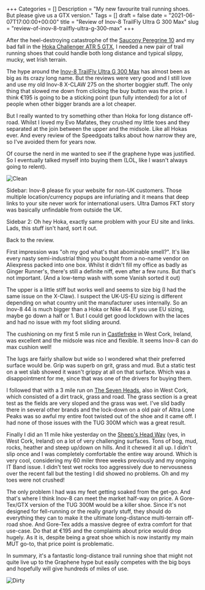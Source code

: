 +++
Categories = []
Description = "My new favourite trail running shoes. But please give us a GTX version."
Tags = []
draft = false
date = "2021-06-07T17:00:00+00:00"
title = "Review of Inov-8 TrailFly Ultra G 300 Max"
slug = "review-of-inov-8-trailfly-ultra-g-300-max"
+++

After the heel-destroying catastrophe of the [Saucony Peregrine 10](/2021/06/07/review-of-saucony-peregrine-10-11/) and my bad fall in the [Hoka Challenger ATR 5 GTX](/2021/06/07/the-sheeps-head-way-fkt/), I needed a new pair of trail running shoes that could handle both long distance and typical slippy, mucky, wet Irish terrain.

The hype around the [Inov-8 TrailFly Ultra G 300 Max](https://www.inov-8.com/eu/trailfly-ultra-g-300-max-mens-ultra-running-shoes) has almost been as big as its crazy long name. But the reviews were very good and I still love and use my old Inov-8 X-CLAW 275 on the shorter boggier stuff. The only thing that slowed me down from clicking the buy button was the price. I think €195 is going to be a sticking point (pun fully intended) for a lot of people when other bigger brands are a lot cheaper.

But I really wanted to try something other than Hoka for long distance off-road. Whilst I loved my Evo Mafates, they crushed my little toes and they separated at the join between the upper and the midsole. Like all Hokas ever. And every review of the Speedgoats talks about how narrow they are, so I've avoided them for years now.

Of course the nerd in me wanted to see if the graphene hype was justified. So I eventually talked myself into buying them (LOL, like I wasn't always going to relent). 

![Clean](/images/2021/06/inov-8-trailfly-ultra-g-300-max-clean.jpg)

Sidebar: Inov-8 please fix your website for non-UK customers. Those multiple location/currency popups are infuriating and it means that deep links to your site never work for international users. Ultra Damos FKT story was basically unfindable from outside the UK.  

Sidebar 2: Oh hey Hoka, exactly same problem with your EU site and links. Lads, this stuff isn't hard, sort it out.

Back to the review.

First impression was "oh my god what's that abominable smell?". It's like every nasty semi-industrial thing you bought from a no-name vendor on Aliexpress packed into one box. Whilst it didn't fill my office as badly as Ginger Runner's, there's still a definite niff, even after a few runs. But that's not important. (And a low-temp wash with some Vanish sorted it out)

The upper is a little stiff but works well and seems to size big (I had the same issue on the X-Claw). I suspect the UK-US-EU sizing is different depending on what country unit the manufacturer uses internally. So an Inov-8 44 is much bigger than a Hoka or Nike 44. If you use EU sizing, maybe go down a half or 1. But I could get good lockdown with the laces and had no issue with my foot sliding around.

The cushioning on my first 5 mile run in [Castlefreke](https://www.strava.com/activities/5376075616) in West Cork, Ireland, was excellent and the midsole was nice and flexible. It seems Inov-8 can do max cushion well!

The lugs are fairly shallow but wide so I wondered what their preferred surface would be. Grip was superb on grit, grass and mud. But a static test on a wet slab showed it wasn't grippy at all on that surface. Which was a disappointment for me, since that was one of the drivers for buying them. 

I followed that with a 3 mile run on [The Seven Heads](https://www.strava.com/activities/5415408198), also in West Cork, which consisted of a dirt track, grass and road. The grass section is a great test as the fields are very sloped and the grass was wet. I've slid badly there in several other brands and the lock-down on a old pair of Altra Lone Peaks was so awful my entire foot twisted out of the shoe and it came off. I had none of those issues with the TUG 300M which was a great result.

Finally I did an 11 mile hike yesterday on the [Sheep's Head Way](https://www.strava.com/activities/5425613675) (yes, in West Cork, Ireland) on a lot of very challenging surfaces. Tons of bog, mud, rocks, heather and steep up/down on hills. And it chewed it all up. I didn't slip once and I was completely comfortable the entire way around. Which is very cool, considering my 60 miler three weeks previously and my ongoing IT Band issue. I didn't test wet rocks too aggressively due to nervousness over the recent fall but the testing I did showed no problems. Oh and my toes were not crushed!

The only problem I had was my feet getting soaked from the get-go. And that's where I think Inov-8 can meet the market half-way on price. A Gore-Tex/GTX version of the TUG 300M would be a killer shoe. Since it's not designed for fell-running or the really gnarly stuff, they should do everything they can to make it the ultimate long-distance multi-terrain off-road shoe. And Gore-Tex adds a massive degree of extra comfort for that use-case. Do that at €195 and the complaints about price would drop hugely. As it is, despite being a great shoe which is now instantly my main MUT go-to, that price point is problematic.

In summary, it's a fantastic long-distance trail running shoe that might not quite live up to the Graphene hype but easily competes with the big boys and hopefully will give hundreds of miles of use.


![Dirty](/images/2021/06/inov-8-trailfly-ultra-g-300-max-dirty.jpg)

